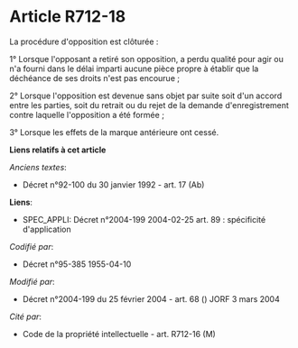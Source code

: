 # Article R712-18

La procédure d'opposition est clôturée :

1° Lorsque l'opposant a retiré son opposition, a perdu qualité pour agir ou n'a fourni dans le délai imparti aucune pièce
propre à établir que la déchéance de ses droits n'est pas encourue ;

2° Lorsque l'opposition est devenue sans objet par suite soit d'un accord entre les parties, soit du retrait ou du rejet de
la demande d'enregistrement contre laquelle l'opposition a été formée ;

3° Lorsque les effets de la marque antérieure ont cessé.

**Liens relatifs à cet article**

_Anciens textes_:

  - Décret n°92-100 du 30 janvier 1992 - art. 17 (Ab)

**Liens**:

  - SPEC_APPLI: Décret n°2004-199 2004-02-25 art. 89 : spécificité d'application

_Codifié par_:

  - Décret n°95-385 1955-04-10

_Modifié par_:

  - Décret n°2004-199 du 25 février 2004 - art. 68 () JORF 3 mars 2004

_Cité par_:

  - Code de la propriété intellectuelle - art. R712-16 (M)

